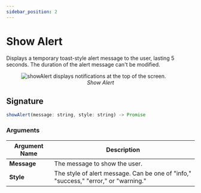 ```yaml
---
sidebar_position: 2
---
```

# Show Alert

Displays a temporary toast-style alert message to the user, lasting 5 seconds. The duration of the alert message can't be modified.

<figure>
    <img src="/img/show-alert-action.png" style={{width:"700px", height:"auto"}} alt="showAlert displays notifications at the top of the screen." />
    <figcaption align="center" ><i>Show Alert</i></figcaption>
</figure>



## Signature

```javascript
showAlert(message: string, style: string) -> Promise
```

### Arguments

| **Argument Name** | **Description**                                                         |
| ----------------- | ----------------------------------------------------------------------- |
| **Message**       | The message to show the user.                             |
| **Style**         | The style of alert message. Can be one of "info," "success," "error," or "warning." |
